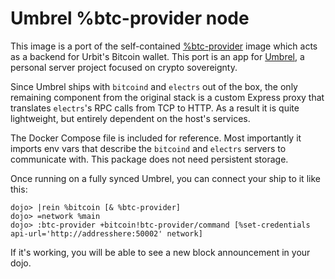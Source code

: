 # Umbrel %btc-provider node 

This image is a port of the self-contained [%btc-provider](https://github.com/wexpertsystems/urbit-bitcoin-node) image which acts as a backend for Urbit's Bitcoin wallet. This port is an app for [Umbrel](https://getumbrel.com/), a personal server project focused on crypto sovereignty.

Since Umbrel ships with `bitcoind` and `electrs` out of the box, the only remaining component from the original stack is a custom Express proxy that translates `electrs`'s RPC calls from TCP to HTTP. As a result it is quite lightweight, but entirely dependent on the host's services.

The Docker Compose file is included for reference. Most importantly it imports env vars that describe the `bitcoind` and `electrs` servers to communicate with. This package does not need persistent storage.

Once running on a fully synced Umbrel, you can connect your ship to it like this:

```
dojo> |rein %bitcoin [& %btc-provider]
dojo> =network %main
dojo> :btc-provider +bitcoin!btc-provider/command [%set-credentials api-url='http://addresshere:50002' network]
```

If it's working, you will be able to see a new block announcement in your dojo.
